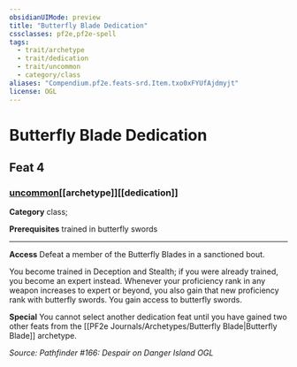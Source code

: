 ```yaml
---
obsidianUIMode: preview
title: "Butterfly Blade Dedication"
cssclasses: pf2e,pf2e-spell
tags:
  - trait/archetype
  - trait/dedication
  - trait/uncommon
  - category/class
aliases: "Compendium.pf2e.feats-srd.Item.txo0xFYUfAjdmyjt"
license: OGL
---
```

# Butterfly Blade Dedication
## Feat 4
### [uncommon](uncommon "Uncommon Rarity Trait")[[archetype]][[dedication]]

**Category** class; 



**Prerequisites** trained in butterfly swords
* * *
**Access** Defeat a member of the Butterfly Blades in a sanctioned bout.

You become trained in Deception and Stealth; if you were already trained, you become an expert instead. Whenever your proficiency rank in any weapon increases to expert or beyond, you also gain that new proficiency rank with butterfly swords. You gain access to butterfly swords.

**Special** You cannot select another dedication feat until you have gained two other feats from the [[PF2e Journals/Archetypes/Butterfly Blade|Butterfly Blade]] archetype.

*Source: Pathfinder #166: Despair on Danger Island*
*OGL*